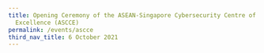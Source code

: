 ```yaml
---
title: Opening Ceremony of the ASEAN-Singapore Cybersecurity Centre of
  Excellence (ASCCE)
permalink: /events/ascce
third_nav_title: 6 October 2021
---
```

